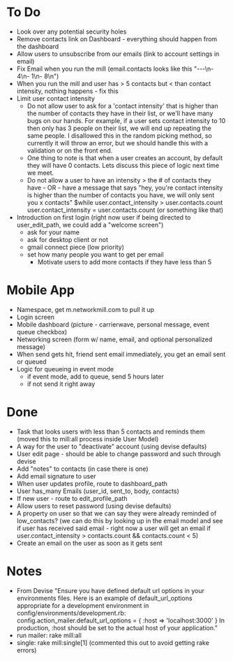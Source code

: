 # To Do
- Look over any potential security holes
- Remove contacts link on Dashboard - everything should happen from the dashboard
- Allow users to unsubscribe from our emails (link to account settings in email)
- Fix Email when you run the mill (email.contacts looks like this "---\n- 4\n- 1\n- 8\n")
- When you run the mill and user has > 5 contacts but < than contact intensity, nothing happens - fix this
- Limit user contact intensity
  - Do not allow user to ask for a 'contact intensity' that is higher than the number of contacts they have in their list, or we'll have many bugs on our hands. For example, if a user sets contact intensity to 10 then only has 3 people on their list, we will end up repeating the same people. I disallowed this in the random picking method, so currently it will throw an error, but we should handle this with a validation or on the front end.
  - One thing to note is that when a user creates an account, by default they will have 0 contacts. Lets discuss this piece of logic next time we meet.
  - Do not allow a user to have an intensity > the # of contacts they have - OR - have a message that says "hey, you're contact intensity is higher than the number of contacts you have, we will only sent you x contacts" $while user.contact_intensity > user.contacts.count user.contact_intensity = user.contacts.count (or something like that)
- Introduction on first login (right now user if being directed to user_edit_path, we could add a "welcome screen")
  - ask for your name
  - ask for desktop client or not
  - gmail connect piece (low priority)
  - set how many people you want to get per email
	- Motivate users to add more contacts if they have less than 5

# Mobile App
- Namespace, get m.networkmill.com to pull it up
- Login screen
- Mobile dashboard (picture - carrierwave, personal message, event queue checkbox)
- Networking screen (form w/ name, email, and optional personalized message)
- When send gets hit, friend sent email immediately, you get an email sent or queued
- Logic for queueing in event mode
  - if event mode, add to queue, send 5 hours later
  - if not send it right away

# Done
- Task that looks users with less than 5 contacts and reminds them (moved this to mill:all process inside User Model)
- A way for the user to "deactivate" account (using devise defaults)
- User edit page - should be able to change password and such through devise
- Add "notes" to contacts (in case there is one)
- Add email signature to user
- When user updates profile, route to dashboard_path
- User has_many Emails (user_id, sent_to, body, contacts)
- If new user - route to edit_profile_path
- Allow users to reset password (using devise defaults)
- A property on user so that we can say they were already reminded of low_contacts? (we can do this by looking up in the email model and see if user has received said email - right now a user will get an email if user.contact_intensity > contacts.count && contacts.count < 5)
- Create an email on the user as soon as it gets sent

# Notes
- From Devise "Ensure you have defined default url options in your environments files. Here is an example of default_url_options appropriate for a development environment in config/environments/development.rb: config.action_mailer.default_url_options = { :host => 'localhost:3000' } In production, :host should be set to the actual host of your application."
- run mailer: rake mill:all
- single: rake mill:single[1] (commented this out to avoid getting rake errors)